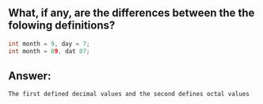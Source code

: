 What, if any, are the differences between the the folowing definitions?
---

```c++
int month = 9, day = 7;
int month = 09, dat 07;
```

## Answer:
	The first defined decimal values and the second defines octal values
